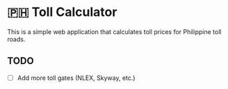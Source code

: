 # 🇵🇭 Toll Calculator

This is a simple web application that calculates toll prices for Philippine toll roads.

## TODO

- [ ] Add more toll gates (NLEX, Skyway, etc.)